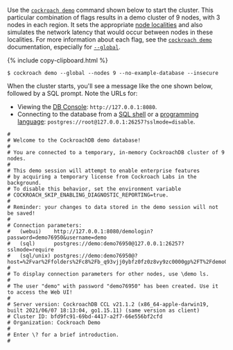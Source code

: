 Use the [`cockroach demo`](cockroach-demo.html) command shown below to start the cluster. This particular combination of flags results in a demo cluster of 9 nodes, with 3 nodes in each region. It sets the appropriate [node localities](cockroach-start.html#locality) and also simulates the network latency that would occur between nodes in these localities. For more information about each flag, see the [`cockroach demo`](cockroach-demo.html#flags) documentation, especially for [`--global`](cockroach-demo.html#global-flag).

{% include copy-clipboard.html %}
~~~ shell
$ cockroach demo --global --nodes 9 --no-example-database --insecure
~~~

When the cluster starts, you'll see a message like the one shown below, followed by a SQL prompt. Note the URLs for:

- Viewing the [DB Console](ui-overview.html): `http://127.0.0.1:8080`.
- Connecting to the database from a [SQL shell](cockroach-sql.html) or a [programming language](connect-to-the-database.html): `postgres://root@127.0.0.1:26257?sslmode=disable`.

~~~
#
# Welcome to the CockroachDB demo database!
#
# You are connected to a temporary, in-memory CockroachDB cluster of 9 nodes.
#
# This demo session will attempt to enable enterprise features
# by acquiring a temporary license from Cockroach Labs in the background.
# To disable this behavior, set the environment variable
# COCKROACH_SKIP_ENABLING_DIAGNOSTIC_REPORTING=true.
#
# Reminder: your changes to data stored in the demo session will not be saved!
#
# Connection parameters:
#   (webui)    http://127.0.0.1:8080/demologin?password=demo76950&username=demo
#   (sql)      postgres://demo:demo76950@127.0.0.1:26257?sslmode=require
#   (sql/unix) postgres://demo:demo76950@?host=%2Fvar%2Ffolders%2Fc8%2Fb_q93vjj0ybfz0fz0z8vy9zc0000gp%2FT%2Fdemo070856957&port=26257
#
# To display connection parameters for other nodes, use \demo ls.
#
# The user "demo" with password "demo76950" has been created. Use it to access the Web UI!
#
# Server version: CockroachDB CCL v21.1.2 (x86_64-apple-darwin19, built 2021/06/07 18:13:04, go1.15.11) (same version as client)
# Cluster ID: bfd9fc91-69bd-4417-a2f7-66e556bf2cfd
# Organization: Cockroach Demo
#
# Enter \? for a brief introduction.
#
~~~
